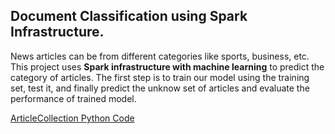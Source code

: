 ## Document Classification using Spark Infrastructure.

News articles can be from different categories like sports, business, etc. This project uses **Spark infrastructure with machine learning** to predict the category of articles. The first step is to train our model using the training set, test it, and finally predict the unknow set of articles and evaluate the performance of trained model.

[ArticleCollection Python Code](arcticles-collection.ipynb)
